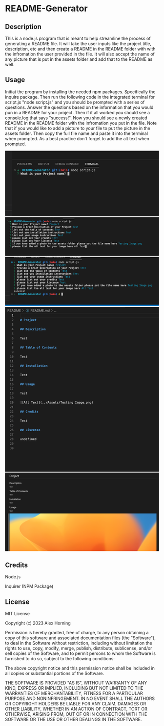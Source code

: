 # README-Generator

## Description

This is a node.js program that is meant to help streamline the process of generating a README file. It will take the user inputs like the project title, description, etc and then create a README in the README folder with with the infromation the user provided in the file. It will also accept the name of any picture that is put in the assets folder and add that to the README as well.

## Usage

Initiat the program by installing the needed npm packages. Specifically the inquire package. Then run the following code in the integrated terminal for script.js "node script.js" and you should be prompted with a series of questions. Answer the questions based on the information that you would pun in a README for your project. Then if it all worked you should see a console.log that says "success!". Now you should see a newly created README in the README folder with the infromation you put in the file. Note that if you would like to add a picture to your file to put the picture in the assets folder. Then copy the full file name and paste it into the terminal when prompted. As a best practice don't forget to add the alt text when prompted.

![A picture of the terminal with node script.js typed in](./Github-README/Screenshot%202023-04-19%20at%2011.28.01%20AM.png)
![an image of the prompts from the program](./Github-README/Screenshot%202023-04-19%20at%2011.28.39%20AM.png)
![an image of a successful submission](./Github-README/Screenshot%202023-04-19%20at%2011.28.44%20AM.png)
![an image of the generated README file](./Github-README/Screenshot%202023-04-19%20at%2011.28.53%20AM.png)
![A preview of the generated README file](./Github-README/Screenshot%202023-04-19%20at%2011.29.40%20AM.png)

## Credits

Node.js

Inquirer (NPM Package)

## License

MIT License

Copyright (c) 2023 Alex Horning

Permission is hereby granted, free of charge, to any person obtaining a copy of this software and associated documentation files (the "Software"), to deal in the Software without restriction, including without limitation the rights to use, copy, modify, merge, publish, distribute, sublicense, and/or sell copies of the Software, and to permit persons to whom the Software is furnished to do so, subject to the following conditions:

The above copyright notice and this permission notice shall be included in all copies or substantial portions of the Software.

THE SOFTWARE IS PROVIDED "AS IS", WITHOUT WARRANTY OF ANY KIND, EXPRESS OR IMPLIED, INCLUDING BUT NOT LIMITED TO THE WARRANTIES OF MERCHANTABILITY, FITNESS FOR A PARTICULAR PURPOSE AND NONINFRINGEMENT. IN NO EVENT SHALL THE AUTHORS OR COPYRIGHT HOLDERS BE LIABLE FOR ANY CLAIM, DAMAGES OR OTHER LIABILITY, WHETHER IN AN ACTION OF CONTRACT, TORT OR OTHERWISE, ARISING FROM, OUT OF OR IN CONNECTION WITH THE SOFTWARE OR THE USE OR OTHER DEALINGS IN THE SOFTWARE.
